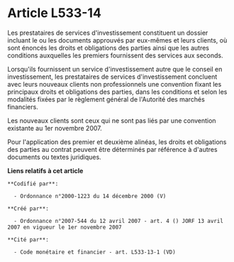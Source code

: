 # Article L533-14

Les prestataires de services d'investissement constituent un dossier incluant le ou les documents approuvés par eux-mêmes et
leurs clients, où sont énoncés les droits et obligations des parties ainsi que les autres conditions auxquelles les premiers
fournissent des services aux seconds.

Lorsqu'ils fournissent un service d'investissement autre que le conseil en investissement, les prestataires de services
d'investissement concluent avec leurs nouveaux clients non professionnels une convention fixant les principaux droits et
obligations des parties, dans les conditions et selon les modalités fixées par le règlement général de l'Autorité des marchés
financiers.

Les nouveaux clients sont ceux qui ne sont pas liés par une convention existante au 1er novembre 2007.

Pour l'application des premier et deuxième alinéas, les droits et obligations des parties au contrat peuvent être déterminés
par référence à d'autres documents ou textes juridiques.

**Liens relatifs à cet article**

	**Codifié par**:

	  - Ordonnance n°2000-1223 du 14 décembre 2000 (V)

	**Créé par**:

	  - Ordonnance n°2007-544 du 12 avril 2007 - art. 4 () JORF 13 avril 2007 en vigueur le 1er novembre 2007

	**Cité par**:

	  - Code monétaire et financier - art. L533-13-1 (VD)
